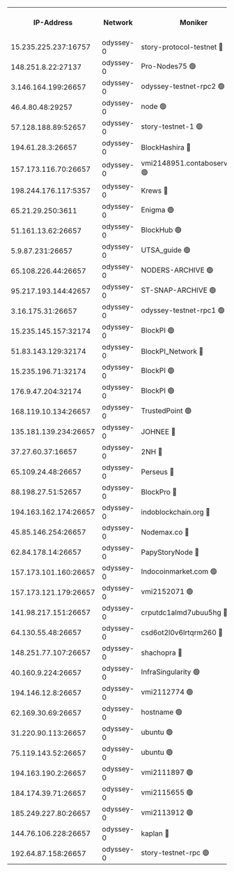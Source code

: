 


<table><tr><th>IP-Address</th><th>Network</th><th>Moniker</th><th>Latest Block Height</th><th>Earliest Block Height</th><th>Catching Up</th><th>Tx Index</th><th>Voting Power</th><th>Version</th><th>Scan Time</th></tr><tr><td>15.235.225.237:16757</td><td>odyssey-0</td><td>story-protocol-testnet 🔴</td><td>2361548</td><td>1</td><td>False</td><td>off</td><td>3290848007</td><td>0.38.12</td><td>2025-01-31T12:01:55.325053004UTC</td></tr><tr><td>148.251.8.22:27137</td><td>odyssey-0</td><td>Pro-Nodes75 🟢</td><td>2361552</td><td>1</td><td>False</td><td>on</td><td>0</td><td>0.38.12</td><td>2025-01-31T12:02:09.809733033UTC</td></tr><tr><td>3.146.164.199:26657</td><td>odyssey-0</td><td>odyssey-testnet-rpc2 🟢</td><td>2361556</td><td>1</td><td>False</td><td>off</td><td>0</td><td>0.38.12</td><td>2025-01-31T12:02:23.102301573UTC</td></tr><tr><td>46.4.80.48:29257</td><td>odyssey-0</td><td>node 🟢</td><td>2361558</td><td>1</td><td>False</td><td>on</td><td>0</td><td>0.38.12</td><td>2025-01-31T12:02:29.174393012UTC</td></tr><tr><td>57.128.188.89:52657</td><td>odyssey-0</td><td>story-testnet-1 🟢</td><td>2065886</td><td>1</td><td>False</td><td>off</td><td>0</td><td>0.38.9</td><td>2025-01-31T12:02:33.977431511UTC</td></tr><tr><td>194.61.28.3:26657</td><td>odyssey-0</td><td>BlockHashira 🔴</td><td>2361559</td><td>1</td><td>False</td><td>off</td><td>3569442000</td><td>0.38.12</td><td>2025-01-31T12:02:35.287686422UTC</td></tr><tr><td>157.173.116.70:26657</td><td>odyssey-0</td><td>vmi2148951.contaboserver.net 🟢</td><td>2361562</td><td>1</td><td>False</td><td>off</td><td>0</td><td>0.38.12</td><td>2025-01-31T12:02:47.214835363UTC</td></tr><tr><td>198.244.176.117:5357</td><td>odyssey-0</td><td>Krews 🔴</td><td>2361563</td><td>1</td><td>False</td><td>off</td><td>24857000</td><td>0.38.12</td><td>2025-01-31T12:02:50.499433500UTC</td></tr><tr><td>65.21.29.250:3611</td><td>odyssey-0</td><td>Enigma 🟢</td><td>2065886</td><td>1</td><td>False</td><td>on</td><td>0</td><td>0.38.9</td><td>2025-01-31T12:02:59.156313915UTC</td></tr><tr><td>51.161.13.62:26657</td><td>odyssey-0</td><td>BlockHub 🟢</td><td>2361569</td><td>1</td><td>False</td><td>off</td><td>0</td><td>0.38.12</td><td>2025-01-31T12:03:08.156343562UTC</td></tr><tr><td>5.9.87.231:26657</td><td>odyssey-0</td><td>UTSA_guide 🟢</td><td>2361570</td><td>1</td><td>False</td><td>on</td><td>0</td><td>0.38.12</td><td>2025-01-31T12:03:11.813308432UTC</td></tr><tr><td>65.108.226.44:26657</td><td>odyssey-0</td><td>NODERS-ARCHIVE 🟢</td><td>2361571</td><td>1</td><td>False</td><td>on</td><td>0</td><td>0.38.12</td><td>2025-01-31T12:03:15.501171739UTC</td></tr><tr><td>95.217.193.144:42657</td><td>odyssey-0</td><td>ST-SNAP-ARCHIVE 🟢</td><td>2361572</td><td>1</td><td>False</td><td>on</td><td>0</td><td>0.38.12</td><td>2025-01-31T12:03:18.437268636UTC</td></tr><tr><td>3.16.175.31:26657</td><td>odyssey-0</td><td>odyssey-testnet-rpc1 🟢</td><td>2361575</td><td>1</td><td>False</td><td>off</td><td>0</td><td>0.38.12</td><td>2025-01-31T12:03:31.713652106UTC</td></tr><tr><td>15.235.145.157:32174</td><td>odyssey-0</td><td>BlockPI 🟢</td><td>2361548</td><td>109001</td><td>False</td><td>off</td><td>0</td><td>0.38.12</td><td>2025-01-31T12:01:56.398672737UTC</td></tr><tr><td>51.83.143.129:32174</td><td>odyssey-0</td><td>BlockPI_Network 🔴</td><td>2361557</td><td>109001</td><td>False</td><td>off</td><td>3893036013</td><td>0.38.12</td><td>2025-01-31T12:02:28.013826778UTC</td></tr><tr><td>15.235.196.71:32174</td><td>odyssey-0</td><td>BlockPI 🟢</td><td>2361566</td><td>109001</td><td>False</td><td>off</td><td>0</td><td>0.38.12</td><td>2025-01-31T12:02:57.707201115UTC</td></tr><tr><td>176.9.47.204:32174</td><td>odyssey-0</td><td>BlockPI 🟢</td><td>2361568</td><td>109001</td><td>False</td><td>off</td><td>0</td><td>0.38.12</td><td>2025-01-31T12:03:03.868507340UTC</td></tr><tr><td>168.119.10.134:26657</td><td>odyssey-0</td><td>TrustedPoint 🟢</td><td>2361574</td><td>339001</td><td>False</td><td>off</td><td>0</td><td>0.38.12</td><td>2025-01-31T12:03:26.900224771UTC</td></tr><tr><td>135.181.139.234:26657</td><td>odyssey-0</td><td>JOHNEE 🔴</td><td>2361568</td><td>351001</td><td>False</td><td>on</td><td>3311329000</td><td>0.38.12</td><td>2025-01-31T12:03:04.930807544UTC</td></tr><tr><td>37.27.60.37:16657</td><td>odyssey-0</td><td>2NH 🔴</td><td>2361564</td><td>395001</td><td>False</td><td>off</td><td>4013828052</td><td>0.38.12</td><td>2025-01-31T12:02:53.863159009UTC</td></tr><tr><td>65.109.24.48:26657</td><td>odyssey-0</td><td>Perseus 🔴</td><td>2361566</td><td>431001</td><td>False</td><td>off</td><td>24943000</td><td>0.38.12</td><td>2025-01-31T12:02:59.549282260UTC</td></tr><tr><td>88.198.27.51:52657</td><td>odyssey-0</td><td>BlockPro 🔴</td><td>2361549</td><td>507001</td><td>False</td><td>off</td><td>3217120111</td><td>0.38.12</td><td>2025-01-31T12:01:58.076800596UTC</td></tr><tr><td>194.163.162.174:26657</td><td>odyssey-0</td><td>indoblockchain.org 🔴</td><td>2361547</td><td>1023001</td><td>False</td><td>off</td><td>3859205583</td><td>0.38.12</td><td>2025-01-31T12:01:50.608806410UTC</td></tr><tr><td>45.85.146.254:26657</td><td>odyssey-0</td><td>Nodemax.co 🔴</td><td>2361548</td><td>1023001</td><td>False</td><td>off</td><td>3657477800</td><td>0.38.12</td><td>2025-01-31T12:01:56.856624219UTC</td></tr><tr><td>62.84.178.14:26657</td><td>odyssey-0</td><td>PapyStoryNode 🔴</td><td>2361568</td><td>1023001</td><td>False</td><td>off</td><td>3691232008</td><td>0.38.12</td><td>2025-01-31T12:03:04.444418638UTC</td></tr><tr><td>157.173.101.160:26657</td><td>odyssey-0</td><td>Indocoinmarket.com 🟢</td><td>2361569</td><td>1023001</td><td>False</td><td>off</td><td>0</td><td>0.38.12</td><td>2025-01-31T12:03:14.094254833UTC</td></tr><tr><td>157.173.121.179:26657</td><td>odyssey-0</td><td>vmi2152071 🟢</td><td>1737236</td><td>1140001</td><td>False</td><td>off</td><td>0</td><td>0.38.12</td><td>2025-01-31T12:03:18.955728472UTC</td></tr><tr><td>141.98.217.151:26657</td><td>odyssey-0</td><td>crputdc1almd7ubuu5hg 🔴</td><td>2361559</td><td>1146001</td><td>False</td><td>off</td><td>4298897006</td><td>0.38.12</td><td>2025-01-31T12:02:34.519401471UTC</td></tr><tr><td>64.130.55.48:26657</td><td>odyssey-0</td><td>csd6ot2l0v6lrtqrm260 🔴</td><td>2361552</td><td>1149001</td><td>False</td><td>off</td><td>3974246000</td><td>0.38.12</td><td>2025-01-31T12:02:10.880246842UTC</td></tr><tr><td>148.251.77.107:26657</td><td>odyssey-0</td><td>shachopra 🔴</td><td>2361560</td><td>1307001</td><td>False</td><td>off</td><td>3129002000</td><td>0.38.12</td><td>2025-01-31T12:02:37.563816498UTC</td></tr><tr><td>40.160.9.224:26657</td><td>odyssey-0</td><td>InfraSingularity 🟢</td><td>2361546</td><td>1749001</td><td>False</td><td>off</td><td>0</td><td>0.38.12</td><td>2025-01-31T12:01:49.496906616UTC</td></tr><tr><td>194.146.12.8:26657</td><td>odyssey-0</td><td>vmi2112774 🟢</td><td>1977602</td><td>1749001</td><td>False</td><td>off</td><td>0</td><td>0.38.12</td><td>2025-01-31T12:02:01.756547238UTC</td></tr><tr><td>62.169.30.69:26657</td><td>odyssey-0</td><td>hostname 🟢</td><td>1977602</td><td>1749001</td><td>False</td><td>off</td><td>0</td><td>0.38.12</td><td>2025-01-31T12:02:10.555471621UTC</td></tr><tr><td>31.220.90.113:26657</td><td>odyssey-0</td><td>ubuntu 🟢</td><td>1981592</td><td>1749001</td><td>False</td><td>off</td><td>0</td><td>0.38.12</td><td>2025-01-31T12:02:36.076273178UTC</td></tr><tr><td>75.119.143.52:26657</td><td>odyssey-0</td><td>ubuntu 🟢</td><td>1889090</td><td>1749001</td><td>False</td><td>off</td><td>0</td><td>0.38.12</td><td>2025-01-31T12:02:36.852133938UTC</td></tr><tr><td>194.163.190.2:26657</td><td>odyssey-0</td><td>vmi2111897 🟢</td><td>1984349</td><td>1749001</td><td>False</td><td>off</td><td>0</td><td>0.38.12</td><td>2025-01-31T12:03:10.750164797UTC</td></tr><tr><td>184.174.39.71:26657</td><td>odyssey-0</td><td>vmi2115655 🟢</td><td>2239212</td><td>1749001</td><td>False</td><td>off</td><td>0</td><td>0.38.12</td><td>2025-01-31T12:03:14.743741736UTC</td></tr><tr><td>185.249.227.80:26657</td><td>odyssey-0</td><td>vmi2113912 🟢</td><td>1977602</td><td>1749001</td><td>False</td><td>off</td><td>0</td><td>0.38.12</td><td>2025-01-31T12:03:26.617208611UTC</td></tr><tr><td>144.76.106.228:26657</td><td>odyssey-0</td><td>kaplan 🔴</td><td>2361556</td><td>2065001</td><td>False</td><td>off</td><td>24615000</td><td>0.38.12</td><td>2025-01-31T12:02:21.987376530UTC</td></tr><tr><td>192.64.87.158:26657</td><td>odyssey-0</td><td>story-testnet-rpc 🟢</td><td>2333077</td><td>2068001</td><td>False</td><td>off</td><td>0</td><td>0.38.12</td><td>2025-01-31T12:02:28.706058790UTC</td></tr></table>